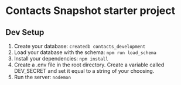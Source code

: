# Contacts Snapshot starter project

## Dev Setup

1. Create your database: `createdb contacts_development`
1. Load your database with the schema: `npm run load_schema`
1. Install your dependencies: `npm install`
1. Create a .env file in the root directory. Create a variable called DEV_SECRET and set it equal to a string of your choosing.
1. Run the server: `nodemon`
